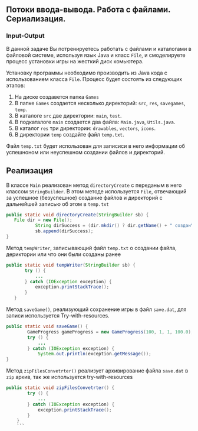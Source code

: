 ## Потоки ввода-вывода. Работа с файлами. Сериализация.

### Input-Output

В данной задаче Вы потренируетесь работать с файлами и каталогами в файловой системе, используя язык Java и класс `File`, и смоделируете процесс установки игры на жесткий диск комьютера.


Установку программы необходимо производить из Java кода с использованием класса `File`. Процесс будет состоять из следующих этапов:
1. На диске создавется папка `Games`
2. В папке `Games` создается несколько директорий: `src`, `res`, `savegames`, `temp`. 
3. В каталоге `src` две директории: `main`, `test`. 
4. В подкаталоге `main` создается два файла: `Main.java`, `Utils.java`. 
5. В каталог `res` три директории: `drawables`, `vectors`, `icons`.
6. В директории `temp` создайте файл `temp.txt`.

Файл `temp.txt` будет использован для записиси в него информации об успешноном или неуспешном создании файлов и директорий.  

## Реализация

В классе `Main` реализован метод `directoryCreate` с переданым в него классом `StringBuilder`. В этом методе используется `File`, отвечающий за успешное (безуспешное) создание файлов и директорий с дальнейшей записью об этом в `temp.txt`

 ```java
public static void directoryCreate(StringBuilder sb) {
    File dir = new File();
            String dirSuccess = (dir.mkdir() ? dir.getName() + " создан\n" : dir.getName() + " уже был создан или отсутствует\n");
            sb.append(dirSuccess);
}
 ```
 
 Метод `tempWriter`, записывающий файл `temp.txt` о создании файла, дериктории или что они были созданы ранее
 
 ```java
 public static void tempWriter(StringBuilder sb) {
        try () {
            ...
        } catch (IOException exception) {
            exception.printStackTrace();
        }
    }
```
 
Метод `saveGame()`, реализующий сохранение игры в файл `save.dat`, для записи используется Try-with-resources.

```java
public static void saveGame() {
        GameProgress gameProgress = new GameProgress(100, 1, 1, 100.0);
        try () {
            ...
        } catch (IOException exception) {
            System.out.println(exception.getMessage());
}
```
Метод `zipFilesConvetrter()` реализует архивирование файла `save.dat` в `zip` архив, так же используется try-with-resources

```java
public static void zipFilesConvetrter() {
        try () {
            ...
        } catch (IOException exception) {
            exception.printStackTrace();
        }
    }
    ```
